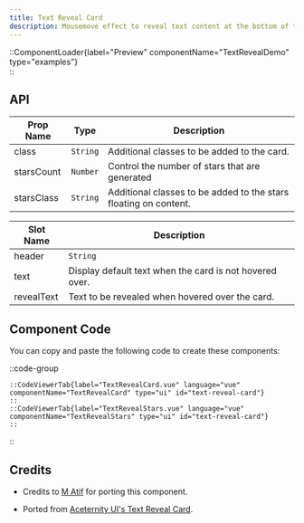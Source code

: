 ```yaml
---
title: Text Reveal Card
description: Mousemove effect to reveal text content at the bottom of the card.
---
```


::ComponentLoader{label="Preview" componentName="TextRevealDemo" type="examples"}  
::

## API

| Prop Name  | Type     | Description                                                      |
| ---------- | -------- | ---------------------------------------------------------------- |
| class      | `String` | Additional classes to be added to the card.                      |
| starsCount | `Number` | Control the number of stars that are generated                   |
| starsClass | `String` | Additional classes to be added to the stars floating on content. |

| Slot Name  | Description                                             |
| ---------- | ------------------------------------------------------- |
| header     | `String`                                                |
| text       | Display default text when the card is not hovered over. |
| revealText | Text to be revealed when hovered over the card.         |

## Component Code

You can copy and paste the following code to create these components:

::code-group

    ::CodeViewerTab{label="TextRevealCard.vue" language="vue" componentName="TextRevealCard" type="ui" id="text-reveal-card"}
    ::
    ::CodeViewerTab{label="TextRevealStars.vue" language="vue" componentName="TextRevealStars" type="ui" id="text-reveal-card"}
    ::

::

## Credits

- Credits to [M Atif](https://github.com/atif0075) for porting this component.

- Ported from [Aceternity UI's Text Reveal Card](https://ui.aceternity.com/components/text-reveal-card).
